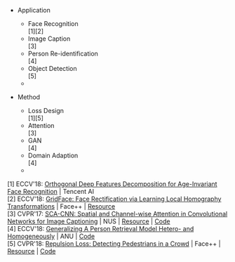 
* Application  
	* Face Recognition  
        [1][2]
	* Image Caption  
        [3]
	* Person Re-identification  
        [4]
	* Object Detection   
		[5]
	* 
	


* Method     
	* Loss Design  
	    [1][5]   
	* Attention  
        [3]
	* GAN  
        [4]
	* Domain Adaption  
	    [4]
	* 

 

[1] ECCV'18: [Orthogonal Deep Features Decomposition for Age-Invariant Face Recognition](http://openaccess.thecvf.com/content_ECCV_2018/html/yitong_wang_Orthogonal_Deep_Features_ECCV_2018_paper.html) | Tencent AI   
[2] ECCV'18: [GridFace: Face Rectification via Learning Local Homography Transformations](https://arxiv.org/abs/1808.06210) | Face++ | [Resource](https://www.toutiao.com/a6596550630628655623/)    
[3] CVPR'17: [SCA-CNN: Spatial and Channel-wise Attention in Convolutional Networks for Image Captioning](https://arxiv.org/abs/1611.05594) | NUS | [Resource](https://blog.csdn.net/u014380165/article/details/78681164) | [Code](https://github.com/zjuchenlong/sca-cnn.cvpr17)   
[4] ECCV'18: [Generalizing A Person Retrieval Model Hetero- and Homogeneously](http://openaccess.thecvf.com/content_ECCV_2018/papers/Zhun_Zhong_Generalizing_A_Person_ECCV_2018_paper.pdf) | ANU | [Code](https://github.com/zhunzhong07/HHL)      
[5] CVPR'18: [Repulsion Loss: Detecting Pedestrians in a Crowd](https://arxiv.org/abs/1711.07752) | Face++ | [Resource](https://zhuanlan.zhihu.com/p/36797756) | [Code](https://github.com/bailvwangzi/repulsion_loss_ssd)   
